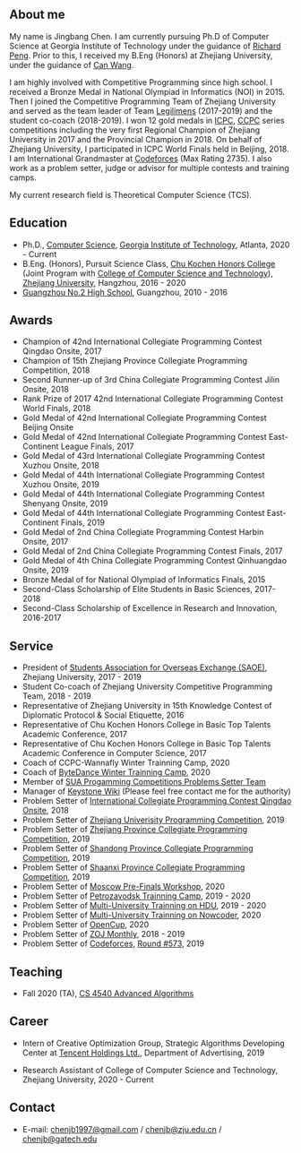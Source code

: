 

## About me

My name is Jingbang Chen. I am currently pursuing Ph.D of Computer Science at Georgia Institute of Technology under the guidance of [Richard Peng](https://www.cc.gatech.edu/~rpeng/). Prior to this, I received my B.Eng (Honors) at Zhejiang University, under the guidance of [Can Wang](https://person.zju.edu.cn/wangcan).

I am highly involved with Competitive Programming since high school. I received a Bronze Medal in National Olympiad in Informatics (NOI) in 2015. Then I joined the Competitive Programming Team of Zhejiang University and served as the team leader of Team [Legilimens](http://codeforces.com/team/32489) (2017-2019) and the student co-coach (2018-2019). I won 12 gold medals in [ICPC](https://icpc.global/), [CCPC](https://ccpc.io/) series competitions including the very first Regional Champion of Zhejiang University in 2017 and the Provincial Champion in 2018. On behalf of Zhejiang University, I participated in ICPC World Finals held in Beijing, 2018. I am International Grandmaster at [Codeforces](http://codeforces.com/profile/chenjb) (Max Rating 2735). I also work as a problem setter, judge or advisor for multiple contests and training camps.

My current research field is Theoretical Computer Science (TCS).


## Education
+ Ph.D., [Computer Science](https://www.cc.gatech.edu/phd-computer-science), [Georgia Institute of Technology](https://www.gatech.edu/), Atlanta, 2020 - Current
+ B.Eng. (Honors), Pursuit Science Class, [Chu Kochen Honors College](http://ckc.zju.edu.cn/) (Joint Program with [College of Computer Science and Technology](http://www.cs.zju.edu.cn/)), [Zhejiang University](http://www.zju.edu.cn/), Hangzhou, 2016 - 2020
+ [Guangzhou No.2 High School](http://www.gdgzez.com.cn/), Guangzhou, 2010 - 2016

## Awards
+ Champion of 42nd International Collegiate Programming Contest Qingdao Onsite, 2017	        
+ Champion of 15th Zhejiang Province Collegiate Programming Competition, 2018
+ Second Runner-up of 3rd China Collegiate Programming Contest Jilin Onsite, 2018	
+ Rank Prize of 2017 42nd International Collegiate Programming Contest World Finals, 2018	   
+ Gold Medal of 42nd International Collegiate Programming Contest Beijing Onsite		
+ Gold Medal of 42nd International Collegiate Programming Contest East-Continent League Finals, 2017
+ Gold Medal of 43rd International Collegiate Programming Contest Xuzhou Onsite, 2018		 
+ Gold Medal of 44th International Collegiate Programming Contest Xuzhou Onsite, 2019		
+ Gold Medal of 44th International Collegiate Programming Contest Shenyang Onsite, 2019		     
+ Gold Medal of 44th International Collegiate Programming Contest East-Continent Finals, 2019	      
+ Gold Medal of 2nd China Collegiate Programming Contest Harbin Onsite, 2017		          
+ Gold Medal of 2nd China Collegiate Programming Contest Finals, 2017
+ Gold Medal of 4th China Collegiate Programming Contest Qinhuangdao Onsite, 2019	
+ Bronze Medal of for National Olympiad of Informatics Finals, 2015	                            
+ Second-Class Scholarship of Elite Students in Basic Sciences, 2017-2018		
+ Second-Class Scholarship of Excellence in Research and Innovation, 2016-2017	

## Service
+ President of [Students Association for Overseas Exchange (SAOE)](https://baike.baidu.com/item/%E6%B5%99%E6%B1%9F%E5%A4%A7%E5%AD%A6%E5%AD%A6%E7%94%9F%E5%AF%B9%E5%A4%96%E4%BA%A4%E6%B5%81%E5%8D%8F%E4%BC%9A/6366178), Zhejiang University, 2017 - 2019
+ Student Co-coach of Zhejiang University Competitive Programming Team, 2018 - 2019
+ Representative of Zhejiang University in 15th Knowledge Contest of Diplomatic Protocol & Social Etiquette, 2016
+ Representative of Chu Kochen Honors College in Basic Top Talents Academic Conference, 2017
+ Representative of Chu Kochen Honors College in Basic Top Talents Academic Conference in Computer Science, 2017
+ Coach of CCPC-Wannafly Winter Trainning Camp, 2020
+ Coach of [ByteDance Winter Trainning Camp](https://programcamp.bytedance.com/), 2020
+ Member of [SUA Progamming Competitions Problems Setter Team](https://sua.ac/)
+ Manager of [Keystone Wiki](http://keystone.wiki) (Please feel free contact me for the authority)
+ Problem Setter of [International Collegiate Programming Contest Qingdao Onsite](https://icpc.global/regionals/finder/QingDao-2018), 2018
+ Problem Setter of [Zhejiang Univerisity Programming Competition](http://acm.zju.edu.cn/contest-materials/zju2019/board/), 2019
+ Problem Setter of [Zhejiang Province Collegiate Programming Competition](http://acm.zju.edu.cn/zjp2019/board/), 2019
+ Problem Setter of [Shandong Province Collegiate Programming Competition](http://acm.zju.edu.cn/contest-materials/sdp2019/board/), 2019
+ Problem Setter of [Shaanxi Province Collegiate Programming Competition](http://acm.xidian.edu.cn/board-2019/), 2019
+ Problem Setter of [Moscow Pre-Finals Workshop](https://discover.it-edu.com/en/), 2020
+ Problem Setter of [Petrozavodsk Trainning Camp](https://camp.acm.petrsu.ru/), 2019 - 2020
+ Problem Setter of [Multi-University Trainning on HDU](http://acm.hdu.edu.cn), 2019 - 2020
+ Problem Setter of [Multi-University Trainning on Nowcoder](https://ac.nowcoder.com/), 2020
+ Problem Setter of [OpenCup](http://opencup.ru), 2020
+ Problem Setter of [ZOJ Monthly](http://acm.zju.edu.cn), 2018 - 2019
+ Problem Setter of [Codeforces](http://codeforces.com), [Round #573](http://codeforces.com/contest/1190), 2019

## Teaching

+ Fall 2020 (TA), [CS 4540 Advanced Algorithms](https://www.cc.gatech.edu/~rpeng/CS4540_F20/)

## Career

+ Intern of Creative Optimization Group, Strategic Algorithms Developing Center at [Tencent Holdings Ltd.](https://www.qq.com/), Department of Advertising, 2019

+ Research Assistant of College of Computer Science and Technology, Zhejiang University, 2020 - Current

## Contact

+ E-mail: chenjb1997@gmail.com / chenjb@zju.edu.cn / chenjb@gatech.edu
